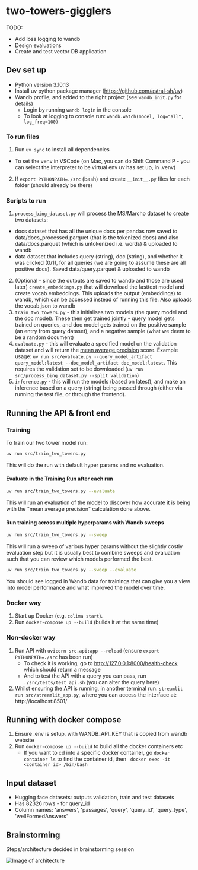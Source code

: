# two-towers-gigglers

TODO:

- Add loss logging to wandb
- Design evaluations
- Create and test vector DB application

## Dev set up

- Python version 3.10.13
- Install uv python package manager (https://github.com/astral-sh/uv)
- Wandb profile, and added to the right project (see `wandb_init.py` for details)
  - Login by running `wandb login` in the console
  - To look at logging to console run: `wandb.watch(model, log="all", log_freq=100)`

### To run files

1. Run `uv sync` to install all dependencies

- To set the venv in VSCode (on Mac, you can do Shift Command P - you can select the interpreter to be virtual env uv has set up, in .venv)

2. If `export PYTHONPATH=./src` (bash) and create `__init__.py` files for each folder (should already be there)

### Scripts to run

1. `process_bing_dataset.py` will process the MS/Marcho dataset to create two datasets:

- docs dataset that has all the unique docs per pandas row saved to data/docs_processed.parquet (that is the tokenized docs) and also data/docs.parquet (which is untokenized i.e. words) & uploaded to wandb
- data dataset that includes query (string), doc (string), and whether it was clicked (0/1), for all queries (we are going to assume these are all positive docs). Saved data/query.parquet & uploaded to wandb

2. (Optional - since the outputs are saved to wandb and those are used later) `create_embeddings.py` that will download the fasttext model and create vocab embeddings. This uploads the output (embeddings) to wandb, which can be accessed instead of running this file. Also uploads the vocab.json to wandb
3. `train_two_towers.py` - this initialises two models (the query model and the doc model). These then get trained jointly - query model gets trained on queries, and doc model gets trained on the positive sample (an entry from query dataset), and a negative sample (what we deem to be a random document)
4. `evaluate.py` - this will evaluate a specified model on the validation dataset and will return the [mean average precision](<https://en.wikipedia.org/wiki/Evaluation_measures_(information_retrieval)#Mean_average_precision>) score. Example usage: `uv run src/evaluate.py --query_model_artifact query_model:latest --doc_model_artifact doc_model:latest`. This requires the validation set to be downloaded (`uv run src/process_bing_dataset.py --split validation`)
5. `inference.py` - this will run the models (based on latest), and make an inference based on a query (string) being passed through (either via running the test file, or through the frontend).

## Running the API & front end

### Training

To train our two tower model run:

```bash
uv run src/train_two_towers.py
```

This will do the run with default hyper params and no evaluation.

#### Evaluate in the Training Run after each run

```bash
uv run src/train_two_towers.py --evaluate
```

This will run an evaluation of the model to discover how accurate it is being with the "mean average precision" calculation done above.

#### Run training across multiple hyperparams with Wandb sweeps

```bash
uv run src/train_two_towers.py --sweep
```

This will run a sweep of various hyper params without the slightly costly evaluation step but it is usually best to combine sweeps and evaluation such that you can review which models performed the best.

```bash
uv run src/train_two_towers.py --sweep --evaluate
```

You should see logged in Wandb data for trainings that can give you a view into model performance and what improved the model over time.

### Docker way

1. Start up Docker (e.g. `colima start`).
2. Run `docker-compose up --build` (builds it at the same time)

### Non-docker way

1. Run API with `uvicorn src.api:app --reload` (ensure `export PYTHONPATH=./src` has been run)
   - To check it is working, go to http://127.0.0.1:8000/health-check which should return a message
   - And to test the API with a query you can pass, run `./src/tests/test_api.sh` (you can alter the query here)
2. Whilst ensuring the API is running, in another terminal run: `streamlit run src/streamlit_app.py`, where you can access the interface at: http://localhost:8501/

## Running with docker compose

1. Ensure .env is setup, with WANDB_API_KEY that is copied from wandb website
2. Run `docker-compose up --build` to build all the docker containers etc
   - If you want to cd into a specific docker container, go `docker container ls` to find the container id, then ` docker exec -it <container id> /bin/bash`

## Input dataset

- Hugging face datasets: outputs validation, train and test datasets
- Has 82326 rows - for query_id
- Column names: 'answers', 'passages', 'query', 'query_id', 'query_type', 'wellFormedAnswers'

## Brainstorming

Steps/architecture decided in brainstorming session

![Image of architecture](https://github.com/user-attachments/assets/9713a5dc-d4bc-445e-a6fb-79a0049e9265)

